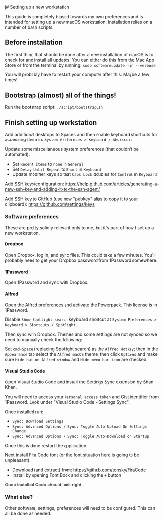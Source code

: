 j# Setting up a new workstation

This guide is completely biased towards my own preferences and is intended for
setting up a new macOS workstation. Installation relies on a number of bash
scripts.

## Before installation

The first thing that should be done after a new installation of macOS is to
check for and install all updates. You can either do this from the Mac App Store
or from the terminal by running: `sudo softwareupdate -ir --verbose`

You will probably have to restart your computer after this. Maybe a few times!

## Bootstrap (almost) all of the things!

Run the bootstrap script: `./script/bootstrap.sh`

## Finish setting up workstation

Add additional desktops to Spaces and then enable keyboard shortcuts for
accessing them in: `System Prefernces > Keyboard / Shortcuts`

Update some miscellaneous system preferences (that couldn't be automated):
- Set `Recent items` to `none` in `General`
- Set `Delay Until Repeat` to `Short` in `Keyboard`
- Update modifier keys so that `Caps Lock` doubles for `Control` in `Keyboard`

Add SSH keys/configuration:
https://help.github.com/articles/generating-a-new-ssh-key-and-adding-it-to-the-ssh-agent/

Add SSH key to GitHub (use new "pubkey" alias to copy it to your clipboard):
https://github.com/settings/keys

### Software preferences

These are pretty solidly relevant only to me, but it's part of how I set up a
new workstation.

#### Dropbox

Open Dropbox, log in, and sync files. This could take a few minutes. You'll
probably need to get your Dropbox password from 1Password somewhere.

#### 1Password

Open 1Password and sync with Dropbox.

#### Alfred

Open the Alfred preferences and activate the Powerpack. This license is in
1Password.

Disable `Show Spotlight search` keyboard shortcut at `System Preferences >`
`Keyboard > Shortcuts / Spotlight`.

Then sync with Dropbox. Themes and some settings are not synced so we need to
manually check the following:

Set `cmd-Space` (replacing Spotlight search) as the `Alfred Hotkey`; then in the
`Appearance` tab select the `Alfred macOS` theme; then click `Options` and make
sure `Hide hat on Alfred window` and `Hide menu bar icon` are checked.

#### Visual Studio Code

Open Visual Studio Code and install the Settings Sync extension by Shan Khan.

You will need to access your `Personal access token` and Gist identifier from
1Password.  Look under "Visual Studio Code - Settings Sync".

Once installed run:
- `Sync: Download Settings`
- `Sync: Advanced Options / Sync: Toggle Auto-Upload On Settings Change`
- `Sync: Advanced Options / Sync: Toggle Auto-Download on Startup`

Once this is done restart the application.

Next install Fira Code font (or the font situation here is going to be
unpleasant):
- Download (and extract) from: https://github.com/tonsky/FiraCode
- Install by opening Font Book and clicking the `+` button

Once installed Code should look right.

### What else?

Other software, settings, preferences will need to be configured. This can all
be done as needed.
